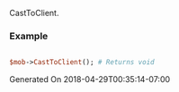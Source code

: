 CastToClient.
### Example

```perl

$mob->CastToClient(); # Returns void
```


Generated On 2018-04-29T00:35:14-07:00